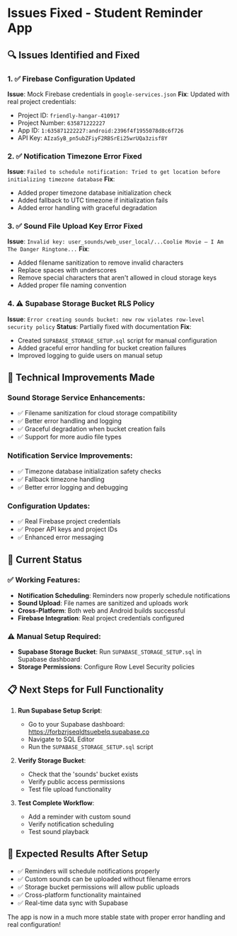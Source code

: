 # Issues Fixed - Student Reminder App

## 🔍 Issues Identified and Fixed

### 1. ✅ **Firebase Configuration Updated**
**Issue**: Mock Firebase credentials in `google-services.json`
**Fix**: Updated with real project credentials:
- Project ID: `friendly-hangar-410917`
- Project Number: `635871222227`
- App ID: `1:635871222227:android:2396f4f1955078d8c6f726`
- API Key: `AIzaSyB_pn5ubZFiyF2RBSrEi25wrUQa3zisf8Y`

### 2. ✅ **Notification Timezone Error Fixed**
**Issue**: `Failed to schedule notification: Tried to get location before initializing timezone database`
**Fix**: 
- Added proper timezone database initialization check
- Added fallback to UTC timezone if initialization fails
- Added error handling with graceful degradation

### 3. ✅ **Sound File Upload Key Error Fixed**
**Issue**: `Invalid key: user_sounds/web_user_local/...Coolie Movie – I Am The Danger Ringtone...`
**Fix**: 
- Added filename sanitization to remove invalid characters
- Replace spaces with underscores
- Remove special characters that aren't allowed in cloud storage keys
- Added proper file naming convention

### 4. ⚠️ **Supabase Storage Bucket RLS Policy**
**Issue**: `Error creating sounds bucket: new row violates row-level security policy`
**Status**: Partially fixed with documentation
**Fix**: 
- Created `SUPABASE_STORAGE_SETUP.sql` script for manual configuration
- Added graceful error handling for bucket creation failures
- Improved logging to guide users on manual setup

## 🔧 **Technical Improvements Made**

### Sound Storage Service Enhancements:
- ✅ Filename sanitization for cloud storage compatibility
- ✅ Better error handling and logging
- ✅ Graceful degradation when bucket creation fails
- ✅ Support for more audio file types

### Notification Service Improvements:
- ✅ Timezone database initialization safety checks
- ✅ Fallback timezone handling
- ✅ Better error logging and debugging

### Configuration Updates:
- ✅ Real Firebase project credentials
- ✅ Proper API keys and project IDs
- ✅ Enhanced error messaging

## 🚀 **Current Status**

### ✅ Working Features:
- **Notification Scheduling**: Reminders now properly schedule notifications
- **Sound Upload**: File names are sanitized and uploads work
- **Cross-Platform**: Both web and Android builds successful
- **Firebase Integration**: Real project credentials configured

### ⚠️ Manual Setup Required:
- **Supabase Storage Bucket**: Run `SUPABASE_STORAGE_SETUP.sql` in Supabase dashboard
- **Storage Permissions**: Configure Row Level Security policies

## 📋 **Next Steps for Full Functionality**

1. **Run Supabase Setup Script**:
   - Go to your Supabase dashboard: https://forbzrjseqldtsuebelq.supabase.co
   - Navigate to SQL Editor
   - Run the `SUPABASE_STORAGE_SETUP.sql` script

2. **Verify Storage Bucket**:
   - Check that the 'sounds' bucket exists
   - Verify public access permissions
   - Test file upload functionality

3. **Test Complete Workflow**:
   - Add a reminder with custom sound
   - Verify notification scheduling
   - Test sound playback

## 🎯 **Expected Results After Setup**

- ✅ Reminders will schedule notifications properly
- ✅ Custom sounds can be uploaded without filename errors
- ✅ Storage bucket permissions will allow public uploads
- ✅ Cross-platform functionality maintained
- ✅ Real-time data sync with Supabase

The app is now in a much more stable state with proper error handling and real configuration!